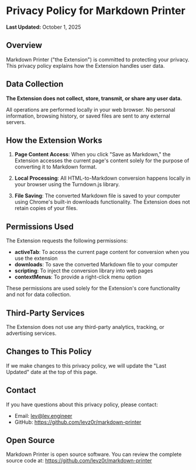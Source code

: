 # Privacy Policy for Markdown Printer

**Last Updated:** October 1, 2025

## Overview

Markdown Printer ("the Extension") is committed to protecting your privacy. This privacy policy explains how the Extension handles user data.

## Data Collection

**The Extension does not collect, store, transmit, or share any user data.**

All operations are performed locally in your web browser. No personal information, browsing history, or saved files are sent to any external servers.

## How the Extension Works

1. **Page Content Access**: When you click "Save as Markdown," the Extension accesses the current page's content solely for the purpose of converting it to Markdown format.

2. **Local Processing**: All HTML-to-Markdown conversion happens locally in your browser using the Turndown.js library.

3. **File Saving**: The converted Markdown file is saved to your computer using Chrome's built-in downloads functionality. The Extension does not retain copies of your files.

## Permissions Used

The Extension requests the following permissions:

- **activeTab**: To access the current page content for conversion when you use the extension
- **downloads**: To save the converted Markdown file to your computer
- **scripting**: To inject the conversion library into web pages
- **contextMenus**: To provide a right-click menu option

These permissions are used solely for the Extension's core functionality and not for data collection.

## Third-Party Services

The Extension does not use any third-party analytics, tracking, or advertising services.

## Changes to This Policy

If we make changes to this privacy policy, we will update the "Last Updated" date at the top of this page.

## Contact

If you have questions about this privacy policy, please contact:

- Email: lev@lev.engineer
- GitHub: https://github.com/levz0r/markdown-printer

## Open Source

Markdown Printer is open source software. You can review the complete source code at:
https://github.com/levz0r/markdown-printer

